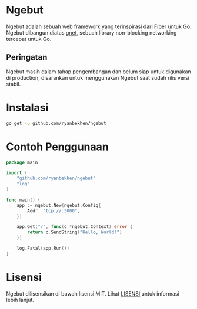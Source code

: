# Ngebut

Ngebut adalah sebuah web framework yang terinspirasi dari [Fiber](https://github.com/gofiber/fiber) untuk Go. 
Ngebut dibangun diatas [gnet](https://github.com/panjf2000/gnet), sebuah library non-blocking networking tercepat untuk Go.

## Peringatan

Ngebut masih dalam tahap pengembangan dan belum siap untuk digunakan di production, disarankan untuk menggunakan Ngebut
saat sudah rilis versi stabil.

# Instalasi

```bash
go get -u github.com/ryanbekhen/ngebut
```

# Contoh Penggunaan

```go
package main

import (
	"github.com/ryanbekhen/ngebut"
	"log"
)

func main() {
	app := ngebut.New(ngebut.Config{
		Addr: "tcp://:3000",
	})

	app.Get("/", func(c *ngebut.Context) error {
		return c.SendString("Hello, World!")
	})

	log.Fatal(app.Run())
}

```

# Lisensi

Ngebut dilisensikan di bawah lisensi MIT. Lihat [LISENSI](LISENSI) untuk informasi lebih lanjut.